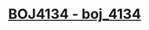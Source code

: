 # [BOJ4134 - boj_4134](https://www.acmicpc.net/problem/4134)
<!--tags: bruteforce, math, number theory, primality test-->
